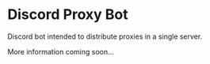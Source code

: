 # Discord Proxy Bot
Discord bot intended to distribute proxies in a single server.

More information coming soon...
